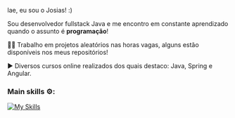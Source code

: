 lae, eu sou o Josias! :)

Sou desenvolvedor fullstack Java e me encontro em constante aprendizado quando o assunto é **programação**!

🧑‍💻 Trabalho em projetos aleatórios nas horas vagas, alguns estão disponíveis nos meus repositórios!

▶️ Diversos cursos online realizados dos quais destaco: Java, Spring e Angular.

### Main skills ⚙️:
[![My Skills](https://skillicons.dev/icons?i=typescript,js,html,css,angular,jquery,java,spring,maven,postman,postgresql,nodejs,git&theme=light)](https://skillicons.dev)
